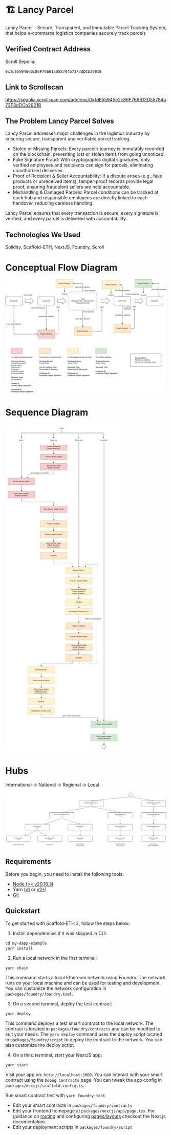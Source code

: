 # 🏗 Lancy Parcel

Lancy Parcel – Secure, Transparent, and Immutable Parcel Tracking System, that helps e-commerce logistics companies securely track parcels

## Verified Contract Address

Scroll Sepolia:

```
0x1dE55945e2c86F766613D55784b73F3dDCb2901B
```

## Link to Scrollscan

https://sepolia.scrollscan.com/address/0x1dE55945e2c86F766613D55784b73F3dDCb2901B

## The Problem Lancy Parcel Solves

Lancy Parcel addresses major challenges in the logistics industry by ensuring secure, transparent and verifiable parcel tracking.

-   Stolen or Missing Parcels: Every parcel’s journey is immutably recorded on the blockchain, preventing lost or stolen items from going unnoticed.
-   Fake Signature Fraud: With cryptographic digital signatures, only verified employees and recipients can sign for parcels, eliminating unauthorized deliveries.
-   Proof of Recipient & Seller Accountability: If a dispute arises (e.g., fake products or unreceived items), tamper-proof records provide legal proof, ensuring fraudulent sellers are held accountable.
-   Mishandling & Damaged Parcels: Parcel conditions can be tracked at each hub and responsible employees are directly linked to each handover, reducing careless handling.

Lancy Parcel ensures that every transaction is secure, every signature is verified, and every parcel is delivered with accountability.

## Technologies We Used

Solidity, Scaffold-ETH, NextJS, Foundry, Scroll

# Conceptual Flow Diagram

![Lancy Parcel Flow Diagram](https://github.com/WenHao1223/lancyParcel/blob/main/flow%20diagram/lancyParcel%20Smart%20Contract.png?raw=true)

# Sequence Diagram

![Lancy Parcel Sequence Diagram](https://github.com/WenHao1223/lancyParcel/blob/main/flow%20diagram/lancyParcel%20Flow.png?raw=true)

# Hubs

International -> National -> Regional -> Local

![Lancy Parcel Hubs](https://github.com/WenHao1223/lancyParcel/blob/main/flow%20diagram/lancyParcel%20Parcel%20Hub.png?raw=true)

## Requirements

Before you begin, you need to install the following tools:

-   [Node (>= v20.18.3)](https://nodejs.org/en/download/)
-   Yarn ([v1](https://classic.yarnpkg.com/en/docs/install/) or [v2+](https://yarnpkg.com/getting-started/install))
-   [Git](https://git-scm.com/downloads)

## Quickstart

To get started with Scaffold-ETH 2, follow the steps below:

1. Install dependencies if it was skipped in CLI:

```
cd my-dapp-example
yarn install
```

2. Run a local network in the first terminal:

```
yarn chain
```

This command starts a local Ethereum network using Foundry. The network runs on your local machine and can be used for testing and development. You can customize the network configuration in `packages/foundry/foundry.toml`.

3. On a second terminal, deploy the test contract:

```
yarn deploy
```

This command deploys a test smart contract to the local network. The contract is located in `packages/foundry/contracts` and can be modified to suit your needs. The `yarn deploy` command uses the deploy script located in `packages/foundry/script` to deploy the contract to the network. You can also customize the deploy script.

4. On a third terminal, start your NextJS app:

```
yarn start
```

Visit your app on: `http://localhost:3000`. You can interact with your smart contract using the `Debug Contracts` page. You can tweak the app config in `packages/nextjs/scaffold.config.ts`.

Run smart contract test with `yarn foundry:test`

-   Edit your smart contracts in `packages/foundry/contracts`
-   Edit your frontend homepage at `packages/nextjs/app/page.tsx`. For guidance on [routing](https://nextjs.org/docs/app/building-your-application/routing/defining-routes) and configuring [pages/layouts](https://nextjs.org/docs/app/building-your-application/routing/pages-and-layouts) checkout the Next.js documentation.
-   Edit your deployment scripts in `packages/foundry/script`
